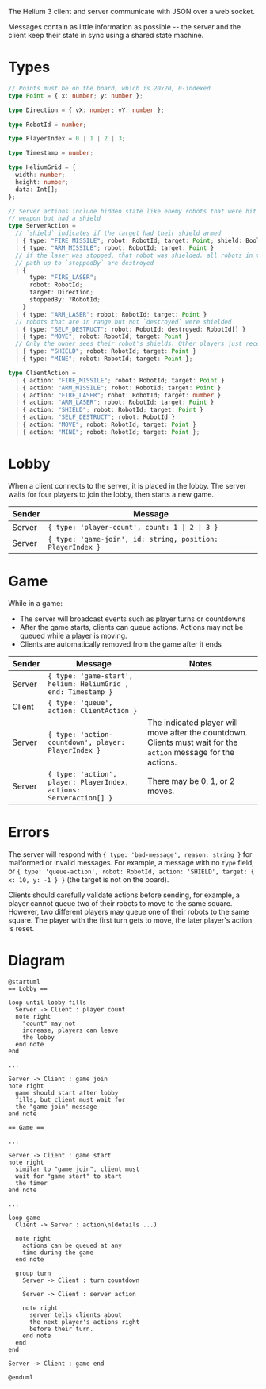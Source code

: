 The Helium 3 client and server communicate with JSON over a web socket.

Messages contain as little information as possible -- the server and the client keep their state in sync using a shared state machine.

# Types

```ts
// Points must be on the board, which is 20x20, 0-indexed
type Point = { x: number; y: number };

type Direction = { vX: number; vY: number };

type RobotId = number;

type PlayerIndex = 0 | 1 | 2 | 3;

type Timestamp = number;

type HeliumGrid = {
  width: number;
  height: number;
  data: Int[];
};

// Server actions include hidden state like enemy robots that were hit by a
// weapon but had a shield
type ServerAction =
  // `shield` indicates if the target had their shield armed
  | { type: "FIRE_MISSILE"; robot: RobotId; target: Point; shield: Bool }
  | { type: "ARM_MISSILE"; robot: RobotId; target: Point }
  // if the laser was stopped, that robot was shielded. all robots in the laser
  // path up to `stoppedBy` are destroyed
  | {
      type: "FIRE_LASER";
      robot: RobotId;
      target: Direction;
      stoppedBy: ?RobotId;
    }
  | { type: "ARM_LASER"; robot: RobotId; target: Point }
  // robots that are in range but not `destroyed` were shielded
  | { type: "SELF_DESTRUCT"; robot: RobotId; destroyed: RobotId[] }
  | { type: "MOVE"; robot: RobotId; target: Point }
  // Only the owner sees their robot's shields. Other players just receive a "move" action.
  | { type: "SHIELD"; robot: RobotId; target: Point }
  | { type: "MINE"; robot: RobotId; target: Point };

type ClientAction =
  | { action: "FIRE_MISSILE"; robot: RobotId; target: Point }
  | { action: "ARM_MISSILE"; robot: RobotId; target: Point }
  | { action: "FIRE_LASER"; robot: RobotId; target: number }
  | { action: "ARM_LASER"; robot: RobotId; target: Point }
  | { action: "SHIELD"; robot: RobotId; target: Point }
  | { action: "SELF_DESTRUCT"; robot: RobotId }
  | { action: "MOVE"; robot: RobotId; target: Point }
  | { action: "MINE"; robot: RobotId; target: Point };
```

# Lobby

When a client connects to the server, it is placed in the lobby. The server waits for four players to join the lobby, then starts a new game.

| Sender | Message                                                    |
| ------ | ---------------------------------------------------------- |
| Server | `{ type: 'player-count', count: 1 \| 2 \| 3 }`             |
| Server | `{ type: 'game-join', id: string, position: PlayerIndex }` |

# Game

While in a game:

- The server will broadcast events such as player turns or countdowns
- After the game starts, clients can queue actions. Actions may not be queued while a player is moving.
- Clients are automatically removed from the game after it ends

| Sender | Message                                                            | Notes                                                                                                           |
| ------ | ------------------------------------------------------------------ | --------------------------------------------------------------------------------------------------------------- |
| Server | `{ type: 'game-start', helium: HeliumGrid , end: Timestamp }`      |                                                                                                                 |
| Client | `{ type: 'queue', action: ClientAction }`                          |                                                                                                                 |
| Server | `{ type: 'action-countdown', player: PlayerIndex }`                | The indicated player will move after the countdown. Clients must wait for the `action` message for the actions. |
| Server | `{ type: 'action', player: PlayerIndex, actions: ServerAction[] }` | There may be 0, 1, or 2 moves.                                                                                  |

# Errors

The server will respond with `{ type: 'bad-message', reason: string }` for malformed or invalid messages. For example, a message with no `type` field, or `{ type: 'queue-action', robot: RobotId, action: 'SHIELD', target: { x: 10, y: -1 } }` (the target is not on the board).

Clients should carefully validate actions before sending, for example, a player cannot queue two of their robots to move to the same square. However, two different players may queue one of their robots to the same square. The player with the first turn gets to move, the later player's action is reset.

# Diagram

```plantuml
@startuml
== Lobby ==

loop until lobby fills
  Server -> Client : player count
  note right
    "count" may not
    increase, players can leave
    the lobby
  end note
end

...

Server -> Client : game join
note right
  game should start after lobby
  fills, but client must wait for
  the "game join" message
end note

== Game ==

...

Server -> Client : game start
note right
  similar to "game join", client must
  wait for "game start" to start
  the timer
end note

...

loop game
  Client -> Server : action\n(details ...)

  note right
    actions can be queued at any
    time during the game
  end note

  group turn
    Server -> Client : turn countdown

    Server -> Client : server action

    note right
      server tells clients about
      the next player's actions right
      before their turn.
    end note
  end
end

Server -> Client : game end

@enduml
```
